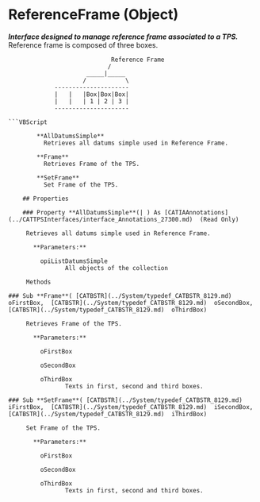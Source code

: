 # ReferenceFrame (Object)

**_Interface designed to manage reference frame associated to a TPS._**
Reference frame is composed of three boxes.

```VBScript
                             Reference Frame
                            /
                      _____|_____
                     /           \
             ---------------------
             |   |   |Box|Box|Box|
             |   |   | 1 | 2 | 3 |
             ---------------------

```VBScript

        **AllDatumsSimple**
          Retrieves all datums simple used in Reference Frame.

        **Frame**
          Retrieves Frame of the TPS.

        **SetFrame**
          Set Frame of the TPS.

    ## Properties

    ### Property **AllDatumsSimple**(| ) As [CATIAAnnotations](../CATTPSInterfaces/interface_Annotations_27300.md)  (Read Only)

     Retrieves all datums simple used in Reference Frame.

       **Parameters:**

         opiListDatumsSimple
                All objects of the collection

     Methods

### Sub **Frame**( [CATBSTR](../System/typedef_CATBSTR_8129.md)  oFirstBox,  [CATBSTR](../System/typedef_CATBSTR_8129.md)  oSecondBox,  [CATBSTR](../System/typedef_CATBSTR_8129.md)  oThirdBox)

     Retrieves Frame of the TPS.

       **Parameters:**

         oFirstBox

         oSecondBox

         oThirdBox
                Texts in first, second and third boxes.

### Sub **SetFrame**( [CATBSTR](../System/typedef_CATBSTR_8129.md)  iFirstBox,  [CATBSTR](../System/typedef_CATBSTR_8129.md)  iSecondBox,  [CATBSTR](../System/typedef_CATBSTR_8129.md)  iThirdBox)

     Set Frame of the TPS.

       **Parameters:**

         oFirstBox

         oSecondBox

         oThirdBox
                Texts in first, second and third boxes.